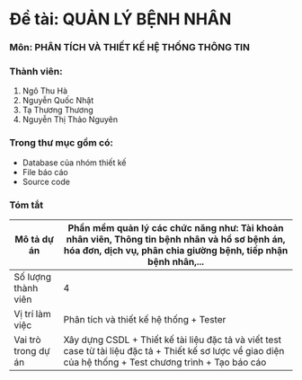 # Đề tài: QUẢN LÝ BỆNH NHÂN
### Môn: PHÂN TÍCH VÀ THIẾT KẾ HỆ THỐNG THÔNG TIN
### Thành viên:
1. Ngô Thu Hà
2. Nguyễn Quốc Nhật
3. Tạ Thương Thương
4. Nguyễn Thị Thảo Nguyên
### Trong thư mục gồm có:
- Database của nhóm thiết kế
- File báo cáo
- Source code
### Tóm tắt
| Mô tả dự án| Phần mềm quản lý các chức năng như: Tài khoản nhân viên, Thông tin bệnh nhân và hồ sơ bệnh án, hóa đơn, dịch vụ, phân chia giường bệnh, tiếp nhận bệnh nhân,...| 
|--------------|-------|
| Số lượng thành viên | 4 | 
| Vị trí làm việc | Phân tích và thiết kế hệ thống + Tester | 
| Vai trò trong dự án | Xây dựng CSDL + Thiết kế tài liệu đặc tả và viết test case từ tài liệu đặc tả + Thiết kế sơ lược về giao diện của hệ thống + Test chương trình + Tạo báo cáo|
